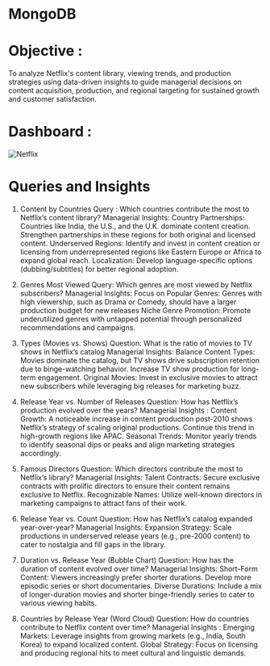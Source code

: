 # MongoDB

# Objective :
To analyze Netflix's content library, viewing trends, and production strategies using data-driven insights to guide managerial decisions on content acquisition, production, and regional targeting for sustained growth and customer satisfaction.

# Dashboard : 
![Netflix](https://github.com/user-attachments/assets/938e5a35-de78-4407-afc2-428c4011ead5)

# Queries and Insights
1. Content by Countries
   Query : Which countries contribute the most to Netflix’s content library?
   Managerial Insights:
   Country Partnerships: Countries like India, the U.S., and the U.K. dominate content creation. Strengthen partnerships in these regions for both original and licensed content.
   Underserved Regions: Identify and invest in content creation or licensing from underrepresented regions like Eastern Europe or Africa to expand global reach.
   Localization: Develop language-specific options (dubbing/subtitles) for better regional adoption.

2.  Genres Most Viewed
 Query: Which genres are most viewed by Netflix subscribers?
 Managerial Insights:
 Focus on Popular Genres: Genres with high viewership, such as Drama or Comedy, should have a larger production budget for new releases
 Niche Genre Promotion: Promote underutilized genres with untapped potential through personalized recommendations and campaigns.

3. Types (Movies vs. Shows)
Question: What is the ratio of movies to TV shows in Netflix’s catalog
Managerial Insights:
Balance Content Types: Movies dominate the catalog, but TV shows drive subscription retention due to binge-watching behavior. Increase TV show production for long-term engagement.
Original Movies: Invest in exclusive movies to attract new subscribers while leveraging big releases for marketing buzz.

4. Release Year vs. Number of Releases
Question: How has Netflix’s production evolved over the years?
Managerial Insights : 
Content Growth: A noticeable increase in content production post-2010 shows Netflix’s strategy of scaling original productions. Continue this trend in high-growth regions like APAC.
Seasonal Trends: Monitor yearly trends to identify seasonal dips or peaks and align marketing strategies accordingly.

5. Famous Directors
Question: Which directors contribute the most to Netflix’s library?
Managerial Insights:
Talent Contracts: Secure exclusive contracts with prolific directors to ensure their content remains exclusive to Netflix.
Recognizable Names: Utilize well-known directors in marketing campaigns to attract fans of their work.

6. Release Year vs. Count
Question: How has Netflix’s catalog expanded year-over-year?
Managerial Insights:
Expansion Strategy: Scale productions in underserved release years (e.g., pre-2000 content) to cater to nostalgia and fill gaps in the library.

7. Duration vs. Release Year (Bubble Chart)
Question: How has the duration of content evolved over time?
Managerial Insights:
Short-Form Content: Viewers increasingly prefer shorter durations. Develop more episodic series or short documentaries.
Diverse Durations: Include a mix of longer-duration movies and shorter binge-friendly series to cater to various viewing habits.


8. Countries by Release Year (Word Cloud)
Question: How do countries contribute to Netflix content over time?
Managerial Insights :
Emerging Markets: Leverage insights from growing markets (e.g., India, South Korea) to expand localized content.
Global Strategy: Focus on licensing and producing regional hits to meet cultural and linguistic demands.

